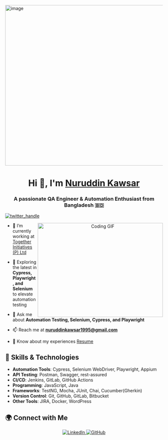 <img width="512" height="512" alt="image" src="https://github.com/user-attachments/assets/5e2ff6c8-e841-40f9-a377-ad6a94069231" /><h1 align="center">Hi 👋, I'm <a href="https://github.com/kawsar-95" target="blank">Nuruddin Kawsar</a></h1>
<h3 align="center">A passionate QA Engineer & Automation Enthusiast from Bangladesh 🇧🇩</h3>


<p align="left"> <a href="https://x.com/nur_kawsar95" target="blank"><img src="https://img.shields.io/twitter/follow/nur_kawsar95?logo=twitter&style=for-the-badge" alt="twitter_handle" /></a> </p>

<a target="_blank" align="center">
  <img align="right" height="300" width="400" alt="Coding GIF" src="https://media.giphy.com/media/qgQUggAC3Pfv687qPC/giphy.gif">
</a>

- 🔭 I’m currently working at [Together Initiatives (P) Ltd](https://togetherinitiatives.com)

- 🌱 Exploring the latest in **Cypress, Playwright, and Selenium** to elevate automation testing 

- 💬 Ask me about **Automation Testing, Selenium, Cypress, and Playwright**

- 📫 Reach me at **nuruddinkawsar1995@gmail.com**

- 📄 Know about my experiences [Resume](https://drive.google.com/file/d/1RkirIrHSZoZR_XfJuW5fTFXKTQ7wGy7a/view?usp=drive_link)

## 🔧 Skills & Technologies

- **Automation Tools**: Cypress, Selenium WebDriver, Playwright, Appium
- **API Testing**: Postman, Swagger, rest-assured
- **CI/CD**: Jenkins, GitLab, GitHub Actions
- **Programming**: JavaScript, Java
- **Frameworks**: TestNG, Mocha, JUnit, Chai, Cucumber(Gherkin)
- **Version Control**: Git, GitHub, GitLab, Bitbucket
- **Other Tools**: JIRA, Docker, WordPress

## 🌍 Connect with Me

<p align="center">
    <a href="https://www.linkedin.com/in/nuruddin-kawsar-3b5152279/" target="_blank" title="LinkedIn">
      <img src="https://img.icons8.com/doodle/40/000000/linkedin--v2.png" alt="LinkedIn" />
    </a>
    <a href="https://github.com/kawsar-95" target="_blank" title="GitHub">
      <img src="https://img.icons8.com/doodle/40/000000/github--v1.png" alt="GitHub" />
    </a>
 
</p>


